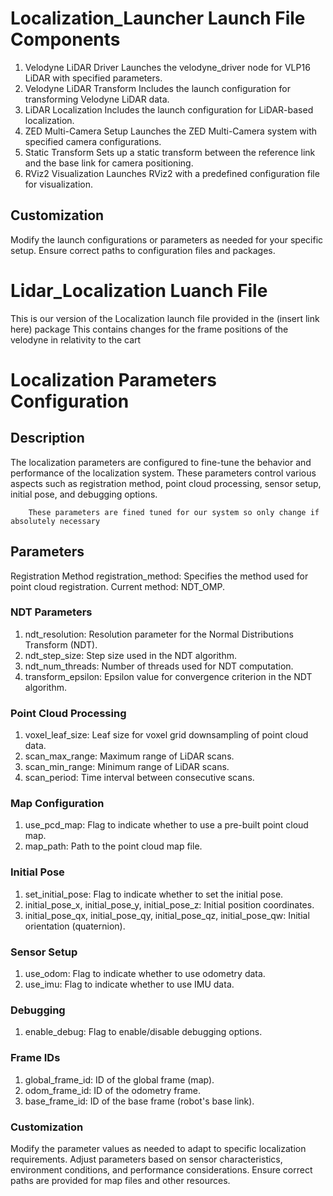 # Localization_Launcher Launch File Components
1. Velodyne LiDAR Driver
Launches the velodyne_driver node for VLP16 LiDAR with specified parameters.
2. Velodyne LiDAR Transform
Includes the launch configuration for transforming Velodyne LiDAR data.
3. LiDAR Localization
Includes the launch configuration for LiDAR-based localization.
4. ZED Multi-Camera Setup
Launches the ZED Multi-Camera system with specified camera configurations.
5. Static Transform
Sets up a static transform between the reference link and the base link for camera positioning.
6. RViz2 Visualization
Launches RViz2 with a predefined configuration file for visualization.
## Customization
Modify the launch configurations or parameters as needed for your specific setup.
Ensure correct paths to configuration files and packages.

# Lidar_Localization Luanch File
This is our version of the Localization launch file provided in the (insert link here) package
This contains changes for the frame positions of the velodyne in relativity to the cart
# Localization Parameters Configuration

## Description
The localization parameters are configured to fine-tune the behavior and performance of the localization system. These parameters control various aspects such as registration method, point cloud processing, sensor setup, initial pose, and debugging options.
```
    These parameters are fined tuned for our system so only change if absolutely necessary
```

## Parameters
Registration Method
registration_method: Specifies the method used for point cloud registration. Current method: NDT_OMP.
### NDT Parameters
1. ndt_resolution: Resolution parameter for the Normal Distributions Transform (NDT).
2. ndt_step_size: Step size used in the NDT algorithm.
3. ndt_num_threads: Number of threads used for NDT computation.
4. transform_epsilon: Epsilon value for convergence criterion in the NDT algorithm.
### Point Cloud Processing
1. voxel_leaf_size: Leaf size for voxel grid downsampling of point cloud data.
2. scan_max_range: Maximum range of LiDAR scans.
3. scan_min_range: Minimum range of LiDAR scans.
4. scan_period: Time interval between consecutive scans.
### Map Configuration
1. use_pcd_map: Flag to indicate whether to use a pre-built point cloud map.
2. map_path: Path to the point cloud map file.
### Initial Pose
1. set_initial_pose: Flag to indicate whether to set the initial pose.
2. initial_pose_x, initial_pose_y, initial_pose_z: Initial position coordinates.
3. initial_pose_qx, initial_pose_qy, initial_pose_qz, initial_pose_qw: Initial orientation (quaternion).
### Sensor Setup
1. use_odom: Flag to indicate whether to use odometry data.
2. use_imu: Flag to indicate whether to use IMU data.
### Debugging
1. enable_debug: Flag to enable/disable debugging options.
### Frame IDs
1. global_frame_id: ID of the global frame (map).
2. odom_frame_id: ID of the odometry frame.
3. base_frame_id: ID of the base frame (robot's base link).
### Customization
Modify the parameter values as needed to adapt to specific localization requirements.
Adjust parameters based on sensor characteristics, environment conditions, and performance considerations.
Ensure correct paths are provided for map files and other resources.